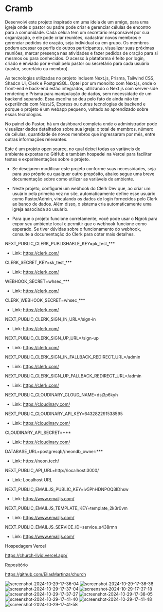 # Cramb

Desenvolvi este projeto inspirado em uma ideia de um amigo, para uma igreja onde o pastor ou padre pode criar e gerenciar células de encontro para a comunidade. Cada célula tem um secretário responsável por sua organização, e ele pode criar reuniões, cadastrar novos membros e gerenciar pedidos de oração, seja individual ou em grupo. Os membros podem acessar os perfis de outros participantes, visualizar suas próximas reuniões, marcar presença nas atividades e fazer pedidos de oração para si mesmos ou para conhecidos. O acesso à plataforma é feito por login, criado e enviado por e-mail pelo pastor ou secretário para cada usuário (pastor, secretário ou membro).

As tecnologias utilizadas no projeto incluem Next.js, Prisma, Tailwind CSS, Shadcn Ui, Clerk e PostgreSQL. Optei por um monolito com Next.js, onde o front-end e back-end estão integrados, utilizando o Next.js com server-side rendering e Prisma para manipulação de dados, sem necessidade de um backend separado. Essa escolha se deu pelo fato de ainda não ter experiência com NestJS, Express ou outras tecnologias de backend e porque o projeto é um webapp pequeno, voltado ao aprendizado sobre essas tecnologias.

No painel do Pastor, há um dashboard completa onde o administrador pode visualizar dados detalhados sobre sua igreja: o total de membros, número de células, quantidade de novos membros que ingressaram por mês, entre outras informações relevantes.

Este é um projeto open source, no qual deixei todas as variáveis de ambiente expostas no GitHub e também hospedei na Vercel para facilitar testes e experimentações sobre o projeto.

- Se desejarem modificar este projeto conforme suas necessidades, seja para uso próprio ou qualquer outro propósito, abaixo segue uma breve documentação sobre como utilizar as variáveis de ambiente.

- Neste projeto, configurei um webhook do Clerk Dev que, ao criar um usuário pela primeira vez no site, automaticamente define esse usuário como Pastor/Admin, vinculando os dados de login fornecidos pelo Clerk ao banco de dados. Além disso, o sistema cria automaticamente uma igreja associada ao usuário.

- Para que o projeto funcione corretamente, você pode usar o Ngrok para expor seu ambiente local e permitir que o webhook funcione como esperado. Se tiver dúvidas sobre o funcionamento do webhook, consulte a documentação do Clerk para obter mais detalhes.

NEXT_PUBLIC_CLERK_PUBLISHABLE_KEY=pk_test_***
- Link: https://clerk.com/

CLERK_SECRET_KEY=sk_test_***
- Link: https://clerk.com/

WEBHOOK_SECRET=whsec_***
- Link: https://clerk.com/

CLERK_WEBHOOK_SECRET=whsec_***
- Link: https://clerk.com/

NEXT_PUBLIC_CLERK_SIGN_IN_URL=/sign-in
- Link: https://clerk.com/

NEXT_PUBLIC_CLERK_SIGN_UP_URL=/sign-up
- Link: https://clerk.com/

NEXT_PUBLIC_CLERK_SIGN_IN_FALLBACK_REDIRECT_URL=/admin
- Link: https://clerk.com/

NEXT_PUBLIC_CLERK_SIGN_UP_FALLBACK_REDIRECT_URL=/admin
- Link: https://clerk.com/

NEXT_PUBLIC_CLOUDINARY_CLOUD_NAME=dsj3p6kyh
- Link: https://cloudinary.com/

NEXT_PUBLIC_CLOUDINARY_API_KEY=643282291538595
- Link: https://cloudinary.com/

CLOUDINARY_API_SECRET=***
- Link: https://cloudinary.com/

DATABASE_URL=postgresql://neondb_owner:***
- Link: https://neon.tech/

NEXT_PUBLIC_API_URL=http://localhost:3000/
- Link: Localhost URL

NEXT_PUBLIC_EMAILJS_PUBLIC_KEY=iv5PhHDNPOQ3IDhsw
- Link: https://www.emailjs.com/

NEXT_PUBLIC_EMAILJS_TEMPLATE_KEY=template_2k3r0vm
- Link: https://www.emailjs.com/

NEXT_PUBLIC_EMAILJS_SERVICE_ID=service_s438rmn
- Link: https://www.emailjs.com/

Hospedagem Vercel

https://church-livid.vercel.app/

Repositório

https://github.com/EliasMartinzs/church


![screenshot-2024-10-29-17-36-04](https://github.com/user-attachments/assets/6729ea4b-595f-4ccc-842f-b0b6ac1b7654)
![screenshot-2024-10-29-17-36-38](https://github.com/user-attachments/assets/1bf7d636-2a02-472e-8bf1-467d6b405074)
![screenshot-2024-10-29-17-37-04](https://github.com/user-attachments/assets/fc9a378a-1844-435c-ab75-6a2e6f6360f7)
![screenshot-2024-10-29-17-37-18](https://github.com/user-attachments/assets/737d4511-82e3-4cd6-bf17-cd34a0bdf388)
![screenshot-2024-10-29-17-37-27](https://github.com/user-attachments/assets/cdd92aee-63fb-4c8d-87ef-90e2b00ab284)
![screenshot-2024-10-29-17-38-05](https://github.com/user-attachments/assets/59cefe90-6d0b-42cd-840d-bd0f350f226c)
![screenshot-2024-10-29-17-41-40](https://github.com/user-attachments/assets/017f2098-bfae-44e1-8e11-041528a0a6f0)
![screenshot-2024-10-29-17-41-48](https://github.com/user-attachments/assets/795cd61c-b373-4208-9318-67eb21ec572f)
![screenshot-2024-10-29-17-41-58](https://github.com/user-attachments/assets/ebf28556-4f8e-43ad-9691-ac40dfc371ac)
